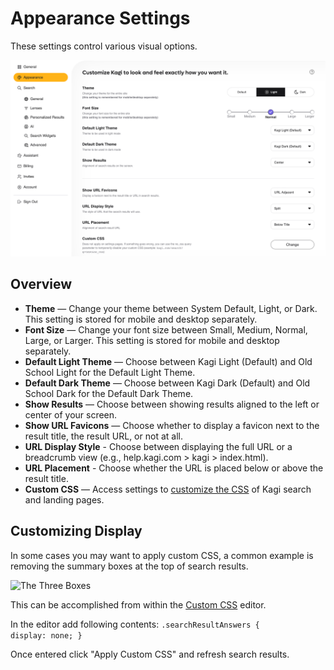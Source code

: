 # Appearance Settings

These settings control various visual options.

![Appearance Settings](media/appearance_settings.png)

## Overview

- **Theme** — Change your theme between System Default, Light, or Dark. This setting is stored for mobile and desktop separately.
- **Font Size** — Change your font size between Small, Medium, Normal, Large, or Larger. This setting is stored for mobile and desktop separately.
- **Default Light Theme** — Choose between Kagi Light (Default) and Old School Light for the Default Light Theme.
- **Default Dark Theme** — Choose between Kagi Dark (Default) and Old School Dark for the Default Dark Theme.
- **Show Results** — Choose between showing results aligned to the left or center of your screen.
- **Show URL Favicons** — Choose whether to display a favicon next to the result title, the result URL, or not at all.
- **URL Display Style** - Choose between displaying the full URL or a breadcrumb view (e.g., help.kagi.com > kagi > index.html).
- **URL Placement** - Choose whether the URL is placed below or above the result title.
- **Custom CSS** — Access settings to [customize the CSS](../features/custom-css.md) of Kagi search and landing pages.

## Customizing Display

In some cases you may want to apply custom CSS, a common example is removing the summary boxes at the top of search results.

![The Three Boxes](media/threeboxes.png)

This can be accomplished from within the [Custom CSS](https://kagi.com/settings/custom_css) editor.

In the editor add following contents:
<code>.searchResultAnswers {
  display: none;
}</code>

Once entered click "Apply Custom CSS" and refresh search results.

